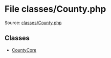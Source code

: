 File classes/County.php
=========

Source: [classes/County.php](https://github.com/PrestaShop/PrestaShop/blob/1.5.5.0/classes/County.php)


Classes
-------

* [CountyCore](class.CountyCore.md)

